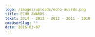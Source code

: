 ```yaml
---
logo: /images/uploads/echo-awards.png
title: ECHO AWARDS
tekst: 2014 - 2013 - 2012 - 2011 - 2010
cmsUserSlug: ""
date: 2016-03-07 
---
```



